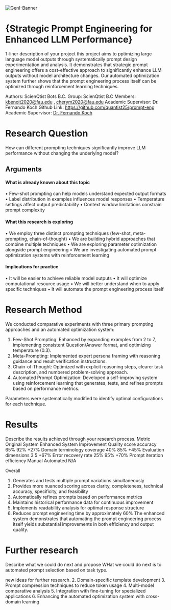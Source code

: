 ![GenI-Banner](https://github.com/genilab-fau/genial-fau.github.io/blob/8f1a2d3523f879e1082918c7bba19553cb6e7212/images/geni-lab-banner.png?raw=true)

# {Strategic Prompt Engineering for Enhanced LLM Performance}

1-liner description of your project
this project aims to pptimizing large language model outputs through systematically prompt design experimentation and analysis. It demonstrates that strategic prompt engineering offers a cost-effective approach to significantly enhance LLM outputs without model architecture changes. Our automated optimization system further shows that the prompt engineering process itself can be optimized through reinforcement learning techniques.

<!-- WHEN APPLICABLE, REMOVE THE COMMENT MARK AND COMPLETE
This is a response to the Assignment part of the COURSE.
-->

Authors: ScienQtist Bots B.C.
Group: ScienQtist B.C 
Members:  kbenoit2020@fau.edu , cherym2020@fau.edu
Academic Supervisor: Dr. Fernando Koch
Github Link: https://github.com/quantist25/prompt-eng
Academic Supervisor: [Dr. Fernando Koch](http://www.fernandokoch.me)

  
# Research Question 

How can different prompting techniques significantly improve LLM performance without changing the underlying model? 

## Arguments

#### What is already known about this topic

•	Few-shot prompting can help models understand expected output formats
•	Label distribution in examples influences model responses
•	Temperature settings affect output predictability
•	Context window limitations constrain prompt complexity


#### What this research is exploring

<!-- Free-format; use the topics that are applicable to your exploration  -->

•	We employ three distinct prompting techniques (few-shot, meta-prompting, chain-of-thought)
•	We are building hybrid approaches that combine multiple techniques
•	We are exploring parameter optimization alongside prompt engineering
•	We are investigating automated prompt optimization systems with reinforcement learning


#### Implications for practice

<!-- Free-format; use the topics that are applicable to your exploration  -->

•	It will be easier to achieve reliable model outputs
•	It will optimize computational resource usage
•	We will better understand when to apply specific techniques
•	It will automate the prompt engineering process itself


# Research Method

We conducted comparative experiments with three primary prompting approaches and an automated optimization system:
1.	Few-Shot Prompting: Enhanced by expanding examples from 2 to 7, implementing consistent Question/Answer format, and optimizing temperature (0.3).
2.	Meta-Prompting: Implemented expert persona framing with reasoning guidance and result verification instructions.
3.	Chain-of-Thought: Optimized with explicit reasoning steps, clearer task description, and numbered problem-solving approach.
4.	Automated Prompt Optimization: Developed a self-improving system using reinforcement learning that generates, tests, and refines prompts based on performance metrics.

Parameters were systematically modified to identify optimal configurations for each technique.

# Results

Describe the results achieved through your research process.
Metric	Original System	Enhanced System	Improvement
Quality score accuracy	65%	92%	+27%
Domain terminology coverage	40%	85%	+45%
Evaluation dimensions	3	5	+67%
Error recovery rate	25%	95%	+70%
Prompt iteration efficiency	Manual	Automated	N/A

Overall
1.	Generates and tests multiple prompt variations simultaneously
2.	Provides more nuanced scoring across clarity, completeness, technical accuracy, specificity, and feasibility
3.	Automatically refines prompts based on performance metrics
4.	Maintains historical performance data for continuous improvement
5.	Implements readability analysis for optimal response structure
6.	Reduces prompt engineering time by approximately 60%
The enhanced system demonstrates that automating the prompt engineering process itself yields substantial improvements in both efficiency and output quality.

# Further research

Describe what we could do next and propose 
WHat we could do next is to automated prompt selection based on task type.

new ideas for further research.
2.	Domain-specific template development
3.	Prompt compression techniques to reduce token usage
4.	Multi-model comparative analysis
5.	Integration with fine-tuning for specialized applications
6.	Enhancing the automated optimization system with cross-domain learning

